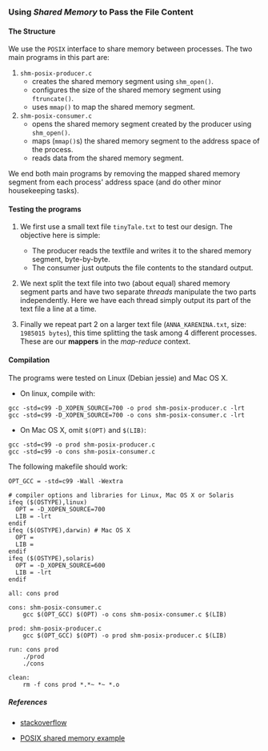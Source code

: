 ### Using *Shared Memory* to Pass the File Content 

#### The Structure

We use the `POSIX` interface to share memory between processes.
The two main programs in this part are:

1. `shm-posix-producer.c` 
    + creates the shared memory segment using `shm_open()`.
    + configures the size of the shared memory segment using `ftruncate()`.
    + uses `mmap()` to map the shared memory segment.
2. `shm-posix-consumer.c` 
    + opens the shared memory segment created by the producer using `shm_open()`.
    + maps (`mmap()`s) the shared memory segment to the address space of the process.
    + reads data from the shared memory segment.

We end both main programs by removing the mapped shared memory segment from each process' address space (and do other minor housekeeping tasks).

#### Testing the programs
1. We first use a small text file `tinyTale.txt` to test our design. The objective here 
   is simple: 
   * The producer reads the textfile and writes it to the shared memory segment, 
      byte-by-byte.
   * The consumer just outputs the file contents to the standard output.
   
2. We next split the text file into two (about equal) shared memory segment parts and
   have two separate *threads* manipulate the two parts independently. Here we have 
   each thread simply output its part of the text file a line at a time.
   
3. Finally we repeat part 2 on a larger text file 
   (`ANNA_KARENINA.txt`, size: `1985015 bytes`), this time splitting the task among 4
   different processes. These are our **mappers** in the *map-reduce* context.


#### Compilation

The programs were tested on Linux (Debian jessie) and Mac OS X.

* On linux, compile with:
```
gcc -std=c99 -D_XOPEN_SOURCE=700 -o prod shm-posix-producer.c -lrt
gcc -std=c99 -D_XOPEN_SOURCE=700 -o cons shm-posix-consumer.c -lrt
```
* On Mac OS X, omit `$(OPT)` and `$(LIB)`:
```
gcc -std=c99 -o prod shm-posix-producer.c
gcc -std=c99 -o cons shm-posix-consumer.c
```

The following makefile should work:
```
OPT_GCC = -std=c99 -Wall -Wextra

# compiler options and libraries for Linux, Mac OS X or Solaris
ifeq ($(OSTYPE),linux)
  OPT = -D_XOPEN_SOURCE=700
  LIB = -lrt
endif
ifeq ($(OSTYPE),darwin)	# Mac OS X
  OPT = 
  LIB = 
endif
ifeq ($(OSTYPE),solaris)
  OPT = -D_XOPEN_SOURCE=600
  LIB = -lrt
endif

all: cons prod

cons: shm-posix-consumer.c
	gcc $(OPT_GCC) $(OPT) -o cons shm-posix-consumer.c $(LIB)

prod: shm-posix-producer.c
	gcc $(OPT_GCC) $(OPT) -o prod shm-posix-producer.c $(LIB)

run: cons prod
	./prod
	./cons

clean:
	rm -f cons prod *.*~ *~ *.o 

```
##### References
+ [stackoverflow](http://stackoverflow.com/questions/9923495/undefined-reference-shm-open-already-add-lrt-flag-here)

+ [POSIX shared memory example](http://www.cse.psu.edu/~deh25/cmpsc473/notes/OSC/Processes/shm.html)




